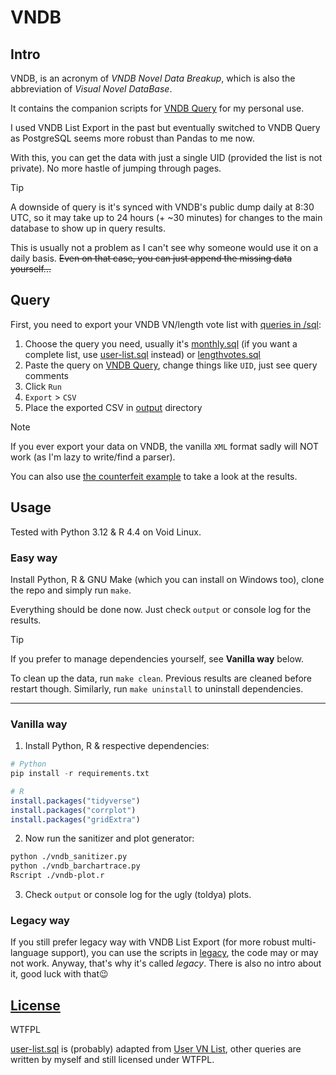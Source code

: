 # VNDB

## Intro

VNDB, is an acronym of *VNDB Novel Data Breakup*, which is also the abbreviation of *Visual Novel DataBase*.

It contains the companion scripts for [VNDB Query](https://query.vndb.org/about) for my personal use.

I used VNDB List Export in the past but eventually switched to VNDB Query
as PostgreSQL seems more robust than Pandas to me now.

With this, you can get the data with just a single UID (provided the list is not private).
No more hastle of jumping through pages.

> [!TIP]
> A downside of query is it's synced with VNDB's public dump daily at 8:30 UTC, so it may take up to 24 hours (+ ~30 minutes) for changes to the main database to show up in query results.

This is usually not a problem as I can't see why someone would use it on a daily basis.
~~Even on that case, you can just append the missing data yourself...~~

## Query

First, you need to export your VNDB VN/length vote list with [queries in /sql](/sql/):
1. Choose the query you need, usually it's [monthly.sql](sql/monthly.sql) (if you want a complete list, use [user-list.sql](sql/user-list.sql) instead) or [lengthvotes.sql](sql/lengthvotes.sql)
2. Paste the query on [VNDB Query](https://query.vndb.org), change things like `UID`, just see query comments
3. Click `Run`
4. `Export` > `CSV`
5. Place the exported CSV in [output](output/) directory

> [!NOTE]
> If you ever export your data on VNDB, the vanilla `XML` format sadly will NOT work (as I'm lazy to write/find a parser).
>
> You can also use [the counterfeit example](example/) to take a look at the results.

## Usage

Tested with Python 3.12 & R 4.4 on Void Linux.

### Easy way

Install Python, R & GNU Make (which you can install on Windows too), clone the repo and simply run `make`.

Everything should be done now.
Just check `output` or console log for the results.

> [!TIP]
> If you prefer to manage dependencies yourself, see **Vanilla way** below.

To clean up the data, run `make clean`.
Previous results are cleaned before restart though.
Similarly, run `make uninstall` to uninstall dependencies.

***

### Vanilla way

1. Install Python, R & respective dependencies:

```python
# Python
pip install -r requirements.txt
```

```r
# R
install.packages("tidyverse")
install.packages("corrplot")
install.packages("gridExtra")
```

2. Now run the sanitizer and plot generator:

```sh
python ./vndb_sanitizer.py
python ./vndb_barchartrace.py
Rscript ./vndb-plot.r
```

3. Check `output` or console log for the ugly (toldya) plots.

### Legacy way

If you still prefer legacy way with VNDB List Export (for more robust multi-language support), you can use the scripts in [legacy](/legacy/), the code may or may not work. Anyway, that's why it's called *legacy*. There is also no intro about it, good luck with that😉

## [License](LICENSE)

WTFPL

[user-list.sql](./sql/user-list.sql) is (probably) adapted from [User VN List](https://query.vndb.org/3ccc1cf3e6f18e48), other queries are written by myself and still licensed under WTFPL.
